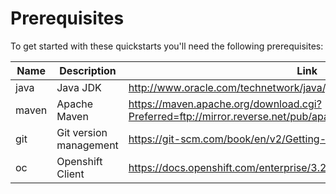 # Prerequisites

To get started with these quickstarts you'll need the following prerequisites:

Name | Description | Link
--- | --- | ---
java | Java JDK | http://www.oracle.com/technetwork/java/javase/downloads/
maven | Apache Maven | https://maven.apache.org/download.cgi?Preferred=ftp://mirror.reverse.net/pub/apache/
git | Git version management | https://git-scm.com/book/en/v2/Getting-Started-Installing-Git
oc | Openshift Client | https://docs.openshift.com/enterprise/3.2/cli_reference/get_started_cli.html
